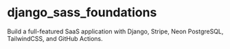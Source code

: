 # django_sass_foundations
Build a full-featured SaaS application with Django, Stripe, Neon PostgreSQL, TailwindCSS, and GitHub Actions.
